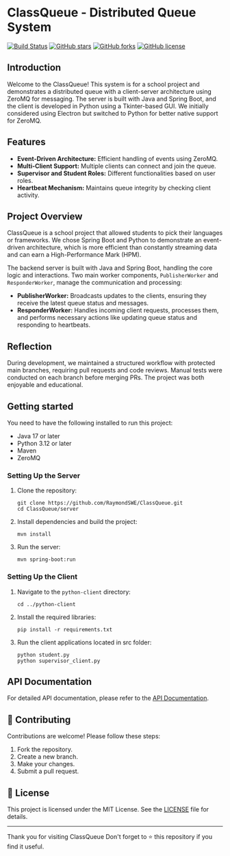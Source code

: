# ClassQueue - Distributed Queue System

[![Build Status](https://img.shields.io/badge/build-passing-brightgreen)](https://github.com/RaymondSWE/ClassQueue/actions)
[![GitHub stars](https://img.shields.io/github/stars/RaymondSWE/ClassQueue)](https://github.com/RaymondSWE/ClassQueue/stargazers)
[![GitHub forks](https://img.shields.io/github/forks/RaymondSWE/ClassQueue)](https://github.com/RaymondSWE/ClassQueue/network)
[![GitHub license](https://img.shields.io/github/license/RaymondSWE/ClassQueue)](https://github.com/RaymondSWE/ClassQueue/blob/main/LICENSE)

## Introduction
Welcome to the ClassQueue! This system is for a school project and demonstrates a distributed queue with a client-server architecture using ZeroMQ for messaging. The server is built with Java and Spring Boot, and the client is developed in Python using a Tkinter-based GUI. We initially considered using Electron but switched to Python for better native support for ZeroMQ.

## Features
- **Event-Driven Architecture:** Efficient handling of events using ZeroMQ.
- **Multi-Client Support:** Multiple clients can connect and join the queue.
- **Supervisor and Student Roles:** Different functionalities based on user roles.
- **Heartbeat Mechanism:** Maintains queue integrity by checking client activity.

## Project Overview
ClassQueue is a school project that allowed students to pick their languages or frameworks. We chose Spring Boot and Python to demonstrate an event-driven architecture, which is more efficient than constantly streaming data and can earn a High-Performance Mark (HPM).

The backend server is built with Java and Spring Boot, handling the core logic and interactions. Two main worker components, `PublisherWorker` and `ResponderWorker`, manage the communication and processing:
- **PublisherWorker:** Broadcasts updates to the clients, ensuring they receive the latest queue status and messages.
- **ResponderWorker:** Handles incoming client requests, processes them, and performs necessary actions like updating queue status and responding to heartbeats.


## Reflection
During development, we maintained a structured workflow with protected main branches, requiring pull requests and code reviews. Manual tests were conducted on each branch before merging PRs. The project was both enjoyable and educational.

## Getting started
You need to have the following installed to run this project:
- Java 17 or later
- Python 3.12 or later
- Maven
- ZeroMQ
  
### Setting Up the Server
1. Clone the repository:
    ```console
    git clone https://github.com/RaymondSWE/ClassQueue.git
    cd ClassQueue/server
    ```
2. Install dependencies and build the project:
    ```console
    mvn install
    ```
3. Run the server:
    ```console
    mvn spring-boot:run
    ```

### Setting Up the Client
1. Navigate to the `python-client` directory:
    ```console
    cd ../python-client
    ```
2. Install the required libraries:
    ```console
    pip install -r requirements.txt
    ```
3. Run the client applications located in src folder:
    ```console
    python student.py
    python supervisor_client.py
    ```


## API Documentation
For detailed API documentation, please refer to the [API Documentation](https://github.com/RaymondSWE/ClassQueue/blob/main/API_DOCUMENTATION.md).

## 🤝 Contributing
Contributions are welcome! Please follow these steps:
1. Fork the repository.
2. Create a new branch.
3. Make your changes.
4. Submit a pull request.



## 📄 License

This project is licensed under the MIT License. See the [LICENSE](LICENSE) file for details.

---

Thank you for visiting ClassQueue Don't forget to ⭐ this repository if you find it useful.


